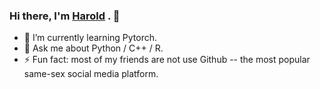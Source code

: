 ### Hi there, I'm [Harold](https://www.biochen.org/) . 👋

- 🌱 I’m currently learning Pytorch.
- 💬 Ask me about Python / C++ / R.
- ⚡ Fun fact: most of my friends are not use Github -- the most popular same-sex social media platform.
<!--
**wen-chen/wen-chen** is a ✨ _special_ ✨ repository because its `README.md` (this file) appears on your GitHub profile.

Here are some ideas to get you started:

- 🔭 I’m currently working on ...
- 🌱 I’m currently learning ...
- 👯 I’m looking to collaborate on ...
- 🤔 I’m looking for help with ...
- 💬 Ask me about ...
- 📫 How to reach me: ...
- 😄 Pronouns: ...
- ⚡ Fun fact: ...
-->
